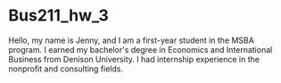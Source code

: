# Bus211_hw_3
Hello, my name is Jenny, and I am a first-year student in the MSBA program. I earned my bachelor's degree in Economics and International Business from Denison University. I had internship experience in the nonprofit and consulting fields.
